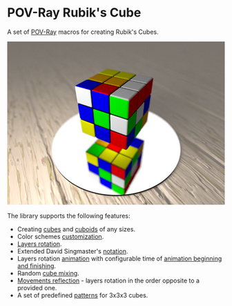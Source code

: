 POV-Ray Rubik's Cube
====================

A set of [POV-Ray](http://povray.org) macros for creating Rubik's
Cubes.

![](demo/demo.png)

The library supports the following features:
- Creating [cubes](doc#simple-cube) and [cuboids](doc#cuboid) of any
  sizes.
- Color schemes [customization](doc#colors-customization).
- [Layers rotation](doc#layers-rotation).
- Extended David Singmaster's
  [notation](doc#david-singmasters-notation).
- Layers rotation [animation](doc#basic-animation) with configurable
  time of [animation beginning and finishing](doc#animation-time-frame).
- Random [cube mixing](doc#cube-mixing).
- [Movements reflection](doc#movements-reflection) - layers rotation
  in the order opposite to a provided one.
- A set of predefined [patterns](patterns-3x3x3) for 3x3x3 cubes.
